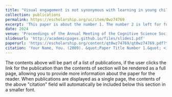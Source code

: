 ```yaml
---
title: "Visual engagement is not synonymous with learning in young children"
collection: publications
permalink: https://escholarship.org/uc/item/0wz74769
excerpt: 'This paper is about the number 1. The number 2 is left for future work.'
date: 2024
venue: 'Proceedings of the Annual Meeting of the Cognitive Science Society'
slidesurl: 'http://academicpages.github.io/files/slides1.pdf'
paperurl: 'https://escholarship.org/content/qt0wz74769/qt0wz74769.pdf?t=sev3pc&v=lg'
citation: 'Your Name, You. (2009). &quot;Paper Title Number 1.&quot; <i>Journal 1</i>. 1(1).'
---
```


The contents above will be part of a list of publications, if the user clicks the link for the publication than the contents of section will be rendered as a full page, allowing you to provide more information about the paper for the reader. When publications are displayed as a single page, the contents of the above "citation" field will automatically be included below this section in a smaller font.
